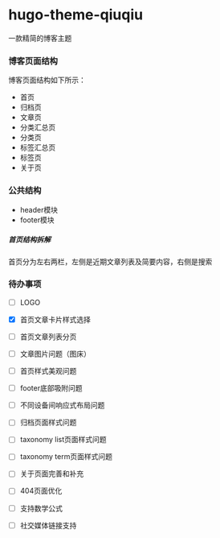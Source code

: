 # hugo-theme-qiuqiu

一款精简的博客主题

### 博客页面结构

博客页面结构如下所示：
- 首页
- 归档页
- 文章页
- 分类汇总页
- 分类页
- 标签汇总页
- 标签页
- 关于页

### 公共结构

- header模块
- footer模块

##### 首页结构拆解

首页分为左右两栏，左侧是近期文章列表及简要内容，右侧是搜索

### 待办事项
- [ ] LOGO
- [x] 首页文章卡片样式选择
- [ ] 首页文章列表分页
- [ ] 文章图片问题（图床）
- [ ] 首页样式美观问题
- [ ] footer底部吸附问题
- [ ] 不同设备间响应式布局问题
- [ ] 归档页面样式问题
- [ ] taxonomy list页面样式问题
- [ ] taxonomy term页面样式问题
- [ ] 关于页面完善和补充
- [ ] 404页面优化
- [ ] 支持数学公式
- [ ] 社交媒体链接支持

